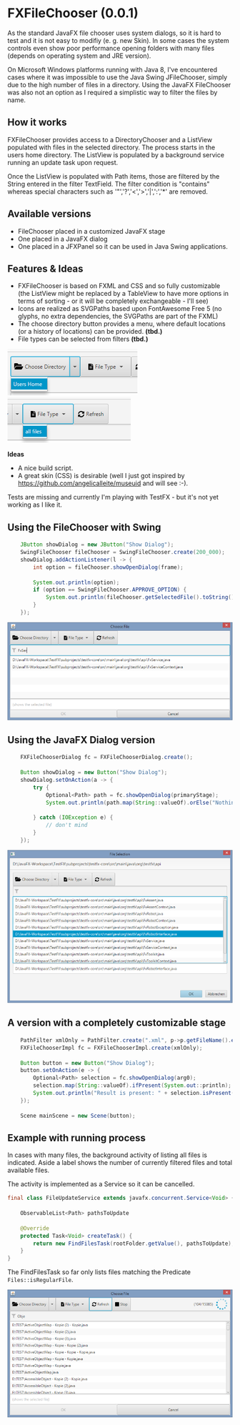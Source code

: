# FXFileChooser (0.0.1)

As the standard JavaFX file chooser uses system dialogs, so it is hard to test and it is not easy to modifiy (e. g. new Skin). In some cases the system controls even show poor performance opening folders with many files (depends on operating system and JRE version).

On Microsoft Windows platforms running with Java 8, I've encountered cases where it was impossible to use the Java Swing JFileChooser, simply due to the high number of files in a directory. Using the JavaFX FileChooser was also not an option as I required a simplistic way to filter the files by name.


## How it works

FXFileChooser provides access to a DirectoryChooser and a ListView populated with files in the selected directory. The process starts in the users home directory. The ListView is populated by a background service running an update task upon request. 

Once the ListView is populated with Path items, those are filtered by the String entered in the filter TextField. The filter condition is "contains" whereas special characters such as '"','?','<','>','|',':','*' are removed.


## Available versions

 * FileChooser placed in a customized JavaFX stage
 * One placed in a JavaFX dialog
 * One placed in a JFXPanel so it can be used in Java Swing applications.


## Features & Ideas
 
 * FXFileChooser is based on FXML and CSS and so fully customizable (the ListView might be replaced by a TableView to have more options in terms of sorting - or it will be completely exchangeable - I'll see)
 * Icons are realized as SVGPaths based upon FontAwesome Free 5 (no glyphs, no extra dependencies, the SVGPaths are part of the FXML)
 * The choose directory button provides a menu, where default locations (or a history of locations) can be provided. **(tbd.)**
 *  File types can be selected from filters **(tbd.)**
 
 ![default locations](pages/DefaultLocationsExample.png) ![default locations](pages/PathFilterExample.png)


**Ideas**
 * A nice build script.
 * A great skin (CSS) is desirable (well I just got inspired by https://github.com/angelicalleite/museuid and will see :-).


Tests are missing and currently I'm playing with TestFX - but it's not yet working as I like it.


## Using the FileChooser with Swing

```java
    JButton showDialog = new JButton("Show Dialog");
    SwingFileChooser fileChooser = SwingFileChooser.create(200_000);
    showDialog.addActionListener(l -> {
        int option = fileChooser.showOpenDialog(frame);
        
        System.out.println(option);
        if (option == SwingFileChooser.APPROVE_OPTION) {
            System.out.println(fileChooser.getSelectedFile().toString());
        } 
    });
```

![Swing version with Filter](pages/Windows81_Swing_Dialog_Filtered.png)


## Using the JavaFX Dialog version

```java
	FXFileChooserDialog fc = FXFileChooserDialog.create();
    
    Button showDialog = new Button("Show Dialog");
    showDialog.setOnAction(a -> {
        try {
            Optional<Path> path = fc.showOpenDialog(primaryStage);
            System.out.println(path.map(String::valueOf).orElse("Nothing selected"));
            
        } catch (IOException e) {
            // don't mind 
        }
    });
```

![Swing version with Filter](pages/Windows81_JavaFX_DialogStage.png)


## A version with a completely customizable stage

```java
    PathFilter xmlOnly = PathFilter.create(".xml", p->p.getFileName().endsWith(".xml"));
    FXFileChooserImpl fc = FXFileChooserImpl.create(xmlOnly);
    
    Button button = new Button("Show Dialog");
    button.setOnAction(e -> {
        Optional<Path> selection = fc.showOpenDialog(arg0);
        selection.map(String::valueOf).ifPresent(System.out::println);
        System.out.println("Result is present: " + selection.isPresent());
    });
    
    Scene mainScene = new Scene(button);
```


## Example with running process

In cases with many files, the background activity of listing all files is indicated. Aside a label shows the number of currently filtered files and total available files.

The activity is implemented as a Service so it can be cancelled.

```java 
final class FileUpdateService extends javafx.concurrent.Service<Void> {

    ObservableList<Path> pathsToUpdate
    
    @Override
    protected Task<Void> createTask() {
        return new FindFilesTask(rootFolder.getValue(), pathsToUpdate);
    }
}
```

The FindFilesTask so far only lists files matching the Predicate<Path> `Files::isRegularFile`.

![Swing version with Filter](pages/Windows81_Swing_Dialog_ProcessRunning.png)

